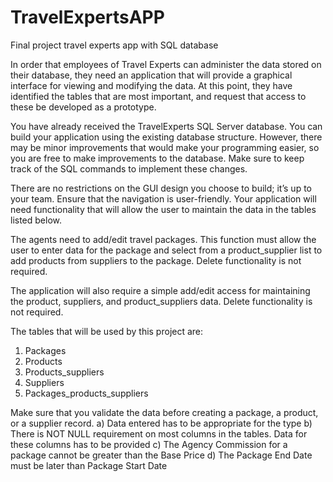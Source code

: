 # TravelExpertsAPP
Final project travel experts app with SQL database

In order that employees of Travel Experts can administer the data stored on their database, they need an application that will provide a graphical interface for viewing and modifying the data.  At this point, they have identified the tables that are most important, and request that access to these be developed as a prototype.

You have already received the TravelExperts SQL Server database.  You can build your application using the existing database structure. However, there may be minor improvements that would make your programming easier, so you are free to make improvements to the database. Make sure to keep track of the SQL commands to implement these changes.

There are no restrictions on the GUI design you choose to build; it’s up to your team. Ensure that the navigation is user-friendly. Your application will need functionality that will allow the user to maintain the data in the tables listed below.

The agents need to add/edit travel packages.  This function must allow the user to enter data for the package and select from a product_supplier list to add products from suppliers to the package. Delete functionality is not required.
 
The application will also require a simple add/edit access for maintaining the product, suppliers, and product_suppliers data. Delete functionality is not required.

The tables that will be used by this project are:
1.	Packages
2.	Products
3.	Products_suppliers
4.	Suppliers
5.	Packages_products_suppliers

Make sure that you validate the data before creating a package, a product, or a supplier record.
a)	Data entered has to be appropriate for the type
b)	There is NOT NULL requirement on most columns in the tables. Data for these columns has to be provided
c)	The Agency Commission for a package cannot be greater than the Base Price
d)	The Package End Date must be later than Package Start Date
 
